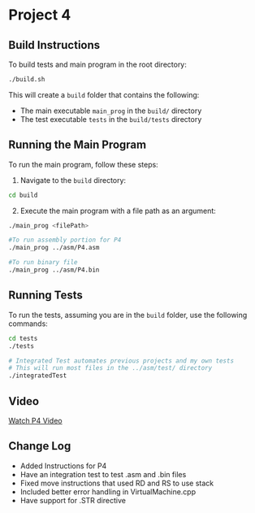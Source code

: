 # Project 4

## Build Instructions

To build tests and main program in the root directory:

```bash
./build.sh
```
This will create a `build` folder that contains the following:

- The main executable `main_prog` in the `build/` directory
- The test executable `tests` in the `build/tests` directory

## Running the Main Program

To run the main program, follow these steps:

1. Navigate to the `build` directory:

```bash
cd build
```
2. Execute the main program with a file path as an argument:

```bash
./main_prog <filePath>
```

```bash 
#To run assembly portion for P4
./main_prog ../asm/P4.asm
```

```bash
#To run binary file
./main_prog ../asm/P4.bin
```

## Running Tests

To run the tests, assuming you are in the `build` folder, use the following commands:

```bash
cd tests
./tests

# Integrated Test automates previous projects and my own tests
# This will run most files in the ../asm/test/ directory
./integratedTest
```
## Video

[Watch P4 Video](https://drive.google.com/file/d/1sX9zuns1iu2ooo8W8DUT8klcXbJojYQN/view?usp=sharing)

## Change Log
- Added Instructions for P4
- Have an integration test to test .asm and .bin files
- Fixed move instructions that used RD and RS to use stack
- Included better error handling in VirtualMachine.cpp
- Have support for .STR directive
